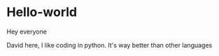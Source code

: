 # Hello-world

Hey everyone

David here, I like coding in python. 
It's way better than other languages
